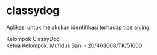 # classydog
Aplikasi untuk melakukan identifikasi terhadap tipe anjing.  
  
Kelompok ClassyDog  
Ketua Kelompok: Mufidus Sani - 20/463608/TK/51600